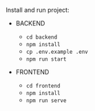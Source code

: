 Install and run project:

- BACKEND
    - `` cd backend ``
    - `` npm install ``
    - `` cp .env.example .env ``
    - `` npm run start ``

- FRONTEND
    - `` cd frontend ``
    - `` npm install ``
    - `` npm run serve ``

